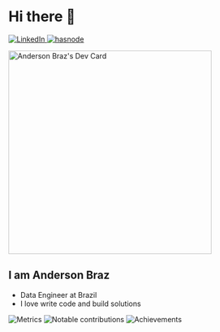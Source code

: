 # Hi there 👋

<div align="left">
  <a href="https://www.linkedin.com/in/anderson-braz/">
    <img
      src="https://img.shields.io/static/v1?logo=linkedin&style=flat-square&color=0072b1&label=LinkedIn&message=%E2%98%86"
      alt="LinkedIn"
    />
  </a>
  <a href="https://hashnode.com/andersonbraz/">
    <img
      src="https://img.shields.io/static/v1?logo=hashnode&style=flat-square&color=0072b1&label=Hashnode&message=%E2%98%86"
      alt="hasnode"
    />
  </a>

  <a href="https://app.daily.dev/andersonbraz"><img src="https://api.daily.dev/devcards/7a11f6d9c0404e02940ea963d36461fa.png?r=s1l" width="400" alt="Anderson Braz's Dev Card"/></a>

</div>

## I am Anderson Braz

- Data Engineer at Brazil
- I love write code and build solutions

![Metrics](https://raw.githubusercontent.com/andersonbraz/andersonbraz/github-metrics/github-metrics.svg)
![Notable contributions](https://raw.githubusercontent.com/andersonbraz/andersonbraz/github-metrics/notable.svg)
![Achievements](https://raw.githubusercontent.com/andersonbraz/andersonbraz/github-metrics/achievements.svg)
